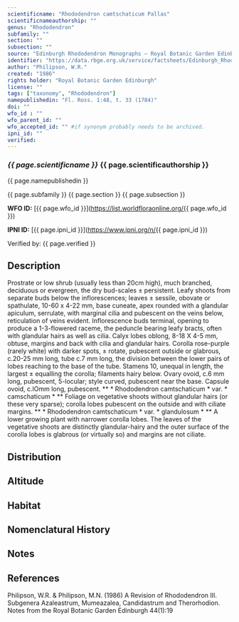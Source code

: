 ```yaml
---
scientificname: "Rhododendron camtschaticum Pallas"
scientificnameauthorship: ""
genus: "Rhododendron"
subfamily: ""
section: ""
subsection: ""
source: "Edinburgh Rhododendron Monographs – Royal Botanic Garden Edinburgh"
identifier: "https://data.rbge.org.uk/service/factsheets/Edinburgh_Rhododendron_Monographs.xhtml"
author: "Philipson, W.R."
created: "1986"
rights holder: "Royal Botanic Garden Edinburgh"
license: ""
tags: ["taxonomy", "Rhododendron"]
namepublishedin: "Fl. Ross. 1:48, t. 33 (1784)"
doi: ""
wfo_id : ""
wfo_parent_id: ""
wfo_accepted_id: "" #if synonym probably needs to be archived.                      
ipni_id: ""
verified:
---
```

### _{{ page.scientificname }}_ {{ page.scientificauthorship }}
 {{ page.namepublishedin }}

{{ page.subfamily }} {{ page.section }} {{ page.subsection }}

**WFO ID:** [{{ page.wfo_id }}](https://list.worldfloraonline.org/{{ page.wfo_id }})

**IPNI ID:** [{{ page.ipni_id }}](https://www.ipni.org/n/{{ page.ipni_id }})

Verified by: {{ page.verified }}



## Description
Prostrate or low shrub (usually less than 20cm high), much branched, deciduous or evergreen, the dry bud-scales ± persistent. Leafy shoots from separate buds below the inflorescences; leaves ± sessile, obovate or spathulate, 10-60 x 4-22 mm, base cuneate, apex rounded with a glandular apiculum, serrulate, with marginal cilia and pubescent on the veins below, reticulation of veins evident. Inflorescence buds terminal, opening to produce a 1-3-flowered raceme, the peduncle bearing leafy bracts, often with glandular hairs as well as cilia. Calyx lobes oblong, 8-18 X 4-5 mm, obtuse, margins and back with cilia and glandular hairs. Corolla rose-purple (rarely white) with darker spots, ± rotate, pubescent outside or glabrous, c.20-25 mm long, tube c.7 mm long, the division between the lower pairs of lobes reaching to the base of the tube. Stamens 10, unequal in length, the largest ± equalling the corolla; filaments hairy below. Ovary ovoid, c.6 mm long, pubescent, 5-locular; style curved, pubescent near the base. Capsule ovoid, c.lOmm long, pubescent. ** * Rhododendron camtschaticum * var. * camschaticum * ** Foliage on vegetative shoots without glandular hairs (or these very sparse); corolla lobes pubescent on the outside and with ciliate margins. ** * Rhododendron camtschaticum * var. * glandulosum * ** A lower growing plant with narrower corolla lobes. The leaves of the vegetative shoots are distinctly glandular-hairy and the outer surface of the corolla lobes is glabrous (or virtually so) and margins are not ciliate.

## Distribution


## Altitude


## Habitat


## Nomenclatural History

                       
## Notes


## References

Philipson, W.R. & Philipson, M.N. (1986) A Revision of Rhododendron III. Subgenera Azaleastrum, Mumeazalea, Candidastrum and Therorhodion. Notes from the Royal Botanic Garden Edinburgh 44(1):19
